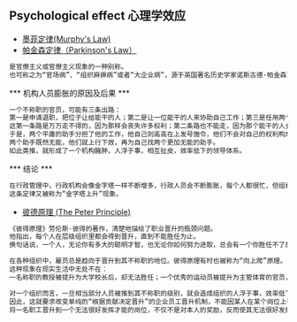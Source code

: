 ## Psychological effect 心理学效应

* [墨菲定律(Murphy's Law)](Murphy-law.md)
* [帕金森定律（Parkinson's Law）]()
```md
是官僚主义或官僚主义现象的一种别称。
也可称之为“官场病”、“组织麻痹病”或者“大企业病”，源于英国著名历史学家诺斯古德·帕金森1958年出版的《帕金森定律》一书的标题。
```
*** 机构人员膨胀的原因及后果 ***
```md
一个不称职的官员，可能有三条出路：
第一是申请退职，把位子让给能干的人；第二是让一位能干的人来协助自己工作；第三是任用两个水平比自己更低的人当助手。
这第一条路是万万走不得的，因为那样会丧失许多权利；第二条路也不能走，因为那个能干的人会成为自己的对手；看来只有第三条路最适宜。
于是，两个平庸的助手分担了他的工作，他自己则高高在上发号施令，他们不会对自己的权利构成威胁。
两个助手既然无能，他们就上行下效，再为自己找两个更加无能的助手。
如此类推，就形成了一个机构臃肿，人浮于事，相互扯皮，效率低下的领导体系。
```
*** 结论 *** 
```md
在行政管理中，行政机构会像金字塔一样不断增多，行政人员会不断膨胀，每个人都很忙，但组织效率越来越低下。
这条定律又被称为“金字塔上升”现象。
```
* [彼德原理 (The Peter Principle)]()
```md
《彼得原理》劳伦斯·彼得的著作，清楚地描绘了职业晋升的瓶颈问题。
他指出，每个人在层级组织里都会得到晋升，直到不能胜任为止。
换句话说，一个人，无论你有多大的聪明才智，也无论你如何努力进取，总会有一个你胜任不了的职位在等待着你，并且你一定会达到那个位置。
```
```md
在各种组织中，雇员总是趋向于晋升到其不称职的地位。彼得原理有时也被称为“向上爬”原理。
这种现象在现实生活中无处不在：
一名称职的教授被提升为大学校长后，却无法胜任；一个优秀的运动员被提升为主管体育的官员，而无所作为。

对一个组织而言，一旦相当部分人员被推到其不称职的级别，就会造成组织的人浮于事，效率低下，导致平庸者出人头地，发展停滞。
因此，这就要求改变单纯的“根据贡献决定晋升”的企业员工晋升机制，不能因某人在某个岗位上干得很出色，就推断此人一定能够胜任更高一级的职务。
将一名职工晋升到一个无法很好发挥才能的岗位，不仅不是对本人的奖励，反而使其无法很好发挥才能，也给企业带来损失。
```

